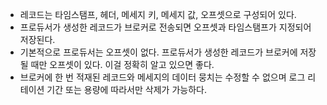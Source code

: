 - 레코드는 타임스탬프, 헤더, 메세지 키, 메세지 값, 오프셋으로 구성되어 있다.
- 프로듀서가 생성한 레코드가 브로커로 전송되면 오프셋과 타임스탬프가 지정되어 저장된다.
- 기본적으로 프로듀서는 오프셋이 없다. 프로듀서가 생성한 레코드가 브로커에 저장될 때만 오프셋이 있다. 이걸 정확히 알고 있으면 좋다.
- 브로커에 한 번 적재된 레코드와 메세지의 데이터 뭉치는 수정할 수 없으며 로그 리테이션 기간 또는 용량에 따라서만 삭제가 가능하다.